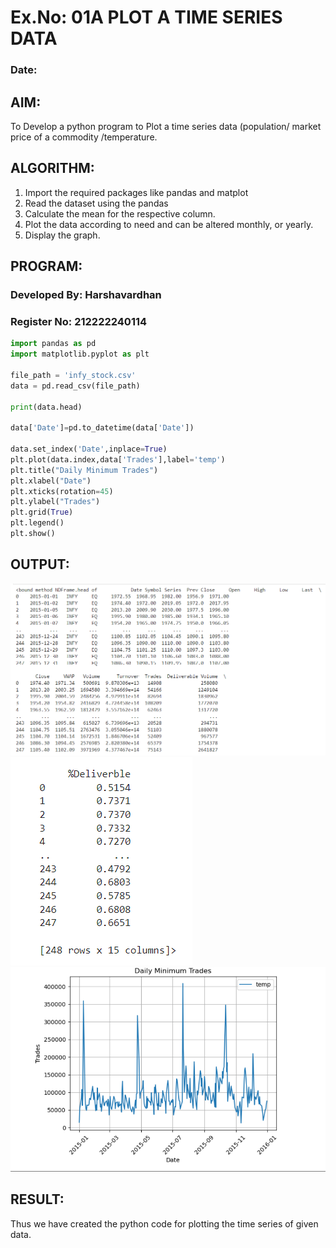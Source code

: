 # Ex.No: 01A  PLOT A TIME SERIES DATA
###  Date: 

## AIM:
To Develop a python program to Plot a time series data (population/ market price of a commodity
/temperature.
## ALGORITHM:
1. Import the required packages like pandas and matplot
2. Read the dataset using the pandas
3. Calculate the mean for the respective column.
4. Plot the data according to need and can be altered monthly, or yearly.
5. Display the graph.
## PROGRAM:
### Developed By: Harshavardhan
### Register No: 212222240114
 
```python
import pandas as pd
import matplotlib.pyplot as plt

file_path = 'infy_stock.csv'
data = pd.read_csv(file_path)

print(data.head)

data['Date']=pd.to_datetime(data['Date'])

data.set_index('Date',inplace=True)
plt.plot(data.index,data['Trades'],label='temp')
plt.title("Daily Minimum Trades")
plt.xlabel("Date")
plt.xticks(rotation=45)
plt.ylabel("Trades")
plt.grid(True)
plt.legend()
plt.show()

```









## OUTPUT:
![OUTPUT](/1.png)
![OUTPUT](/2.png)
![OUTPUT](/graph.png)





## RESULT:
Thus we have created the python code for plotting the time series of given data.
